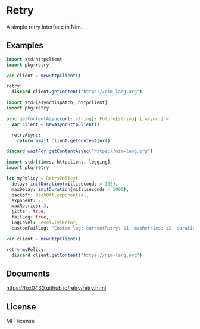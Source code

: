 # Retry

A simple retry interface in Nim.

## Examples

```nim
import std/httpclient
import pkg/retry

var client = newHttpClient()

retry:
  discard client.getContent("https://nim-lang.org")
```

```nim
import std/[asyncdispatch, httpclient]
import pkg/retry

proc getContentAsync(url: string): Future[string] {.async.} = 
  var client = newAsyncHttpClient()

  retryAsync:
    return await client.getContent(url)

discard waitFor getContentAsync("https://nim-lang.org")
```

```nim
import std/[times, httpclient, logging]
import pkg/retry

let myPolicy = RetryPolicy(
  delay: initDuration(milliseconds = 100),
  maxDelay: initDuration(milliseconds = 1000),
  backoff: BackOff.exponential,
  exponent: 2,
  maxRetries: 3,
  jitter: true,
  failLog: true,
  logLevel: Level.lvlError,
  customFailLog: "Custom log: currentRetry: $1, maxRetries: $2, duration: $3")

var client = newHttpClient()

retry myPolicy:
  discard client.getContent("https://nim-lang.org")
```

## Documents

https://fox0430.github.io/retry/retry.html

## License

MIT license
